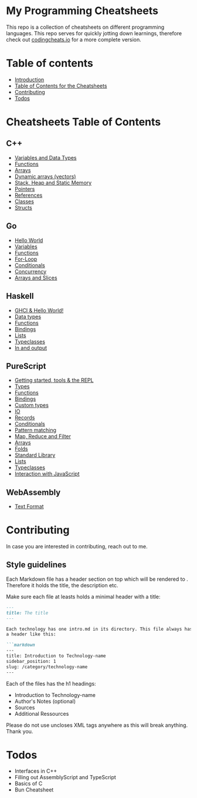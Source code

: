 # My Programming Cheatsheets 

This repo is a collection of cheatsheets on different programming languages. 
This repo serves for quickly jotting down learnings, therefore check out [codingcheats.io](https://codingcheats.io/)
for a more complete version. 

# Table of contents 
- [Introduction](https://github.com/LouisPetrik/cheatsheet/blob/master/cpp/variables-data-types.md)
- [Table of Contents for the Cheatsheets](https://github.com/LouisPetrik/cheatsheet/blob/master/cpp/variables-data-types.md)
- [Contributing](https://github.com/LouisPetrik/cheatsheet/blob/master/cpp/variables-data-types.md)
- [Todos](https://github.com/LouisPetrik/cheatsheet/blob/master/cpp/variables-data-types.md)

# Cheatsheets Table of Contents 


## C++ 

- [Variables and Data Types](https://github.com/LouisPetrik/cheatsheet/blob/master/cpp/variables-data-types.md)
- [Functions](https://github.com/LouisPetrik/cheatsheet/blob/master/cpp/functions.md)
- [Arrays](https://github.com/LouisPetrik/cheatsheet/blob/master/cpp/arrays.md)
- [Dynamic arrays (vectors)](https://github.com/LouisPetrik/cheatsheet/blob/master/cpp/vectors.md)
- [Stack, Heap and Static Memory](https://github.com/LouisPetrik/cheatsheet/blob/master/cpp/heap-stack-memory.md)
- [Pointers](https://github.com/LouisPetrik/cheatsheet/blob/master/cpp/pointers.md)
- [References](https://github.com/LouisPetrik/cheatsheet/blob/master/cpp/references.md)
- [Classes](https://github.com/LouisPetrik/cheatsheet/blob/master/cpp/classes.md)
- [Structs](https://github.com/LouisPetrik/cheatsheet/blob/master/cpp/structures.md)



## Go

-  [Hello World](https://github.com/LouisPetrik/cheatsheet/blob/master/go/getting-started.md)
-  [Variables](https://github.com/LouisPetrik/cheatsheet/blob/master/go/variables.md)
-  [Functions](https://github.com/LouisPetrik/cheatsheet/blob/master/go/functions.md)
-  [For-Loop](https://github.com/LouisPetrik/cheatsheet/blob/master/go/loops.md)
-  [Conditionals](https://github.com/LouisPetrik/cheatsheet/blob/master/go/conditionals.md)
-  [Concurrency](https://github.com/LouisPetrik/cheatsheet/blob/master/go/concurrency.md)
-  [Arrays and Slices](https://github.com/LouisPetrik/cheatsheet/blob/master/go/arrays-slices.md)


## Haskell 
- [GHCI & Hello World!](https://github.com/LouisPetrik/cheatsheet/blob/master/haskell/ghci.md)
- [Data types](https://github.com/LouisPetrik/cheatsheet/blob/master/haskell/data-types.md)
- [Functions](https://github.com/LouisPetrik/cheatsheet/blob/master/haskell/functions.md)
- [Bindings](https://github.com/LouisPetrik/cheatsheet/blob/master/haskell/bindings.md)
- [Lists](https://github.com/LouisPetrik/cheatsheet/blob/master/haskell/lists.md)
- [Typeclasses](https://github.com/LouisPetrik/cheatsheet/blob/master/haskell/typeclasses.md)
- [In and output](https://github.com/LouisPetrik/cheatsheet/blob/master/haskell/IO.md)


## PureScript 
- [Getting started, tools & the REPL](https://github.com/LouisPetrik/cheatsheet/blob/master/purescript/getting-started.md)
- [Types](https://github.com/LouisPetrik/cheatsheet/blob/master/purescript/types.md)
- [Functions](https://github.com/LouisPetrik/cheatsheet/blob/master/purescript/functions.md)
- [Bindings](https://github.com/LouisPetrik/cheatsheet/blob/master/purescript/bindings.md)
- [Custom types](https://github.com/LouisPetrik/cheatsheet/blob/master/purescript/custom-types.md)
- [IO](https://github.com/LouisPetrik/cheatsheet/blob/master/purescript/IO.md)
- [Records](https://github.com/LouisPetrik/cheatsheet/blob/master/purescript/records.md)
- [Conditionals](https://github.com/LouisPetrik/cheatsheet/blob/master/purescript/conditionals.md)
- [Pattern matching](https://github.com/LouisPetrik/cheatsheet/blob/master/purescript/patttern-matching.md)
- [Map, Reduce and Filter](https://github.com/LouisPetrik/cheatsheet/blob/master/purescript/map-reduce-filter.md)
- [Arrays](https://github.com/LouisPetrik/cheatsheet/blob/master/purescript/arrays.md)
- [Folds](https://github.com/LouisPetrik/cheatsheet/blob/master/purescript/folds.md)
- [Standard Library](https://github.com/LouisPetrik/cheatsheet/blob/master/purescript/standard-lib.md)
- [Lists](https://github.com/LouisPetrik/cheatsheet/blob/master/purescript/lists.md)
- [Typeclasses](https://github.com/LouisPetrik/cheatsheet/blob/master/purescript/typeclasses.md)
- [Interaction with JavaScript](https://github.com/LouisPetrik/cheatsheet/blob/master/purescript/js-interaction.md)


## WebAssembly 
- [Text Format](https://github.com/LouisPetrik/cheatsheet/blob/master/webassembly/wat.md)

# Contributing 

In case you are interested in contributing, reach out to me. 

## Style guidelines

Each Markdown file has a header section on top which will be rendered to <head></head>. 
Therefore it holds the title, the description etc. 

Make sure each file at leasts holds a minimal header with a title: 
```markdown
---
title: The title
---

Each technology has one intro.md in its directory. This file always has 
a header like this: 

```markdown 
--- 
title: Introduction to Technology-name 
sidebar_position: 1
slug: /category/technology-name
--- 
```

Each of the files has the h1 headings: 
- Introduction to Technology-name
- Author's Notes (optional)
- Sources 
- Additional Ressources 

Please do not use uncloses XML tags anywhere as this will 
break anything. Thank you.



# Todos 

- Interfaces in C++ 
- Filling out AssemblyScript and TypeScript
- Basics of C 
- Bun Cheatsheet 
